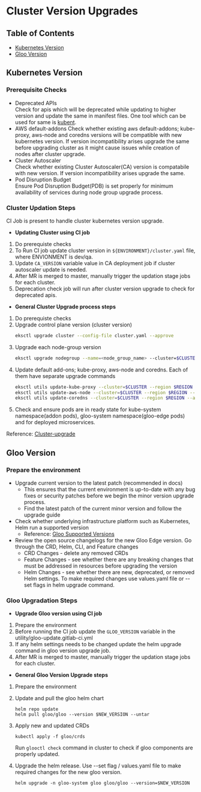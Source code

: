 # Cluster Version Upgrades

## Table of Contents

- [Kubernetes Version](#kubernetes-version)
- [Gloo Version](#gloo-version)

## Kubernetes Version

### Prerequisite Checks

- Deprecated APIs   
Check for apis which will be deprecated while updating to higher version and update the same in manifest files. One tool which can be used for same is [kubent](https://github.com/doitintl/kube-no-trouble).
- AWS default-addons 
Check whether existing aws default-addons; kube-proxy, aws-node and coredns versions will be compatible with new kubernetes version. If version incompatibility arises upgrade the same before upgrading cluster as it might cause issues while creation of nodes after cluster upgrade.
- Cluster Autoscaler   
Check whether existing Cluster Autoscaler(CA) version is compatabile with new version. If version incompatibility arises upgrade the same.
- Pod Disruption Budget   
Ensure Pod Disruption Budget(PDB) is set properly for minimum availability of services during node group upgrade process.

### Cluster Updation Steps

CI Job is present to handle cluster kubernetes version upgrade.

- **Updating Cluster using CI job**

1. Do prerequiste checks
2. To Run CI job update cluster version in `${ENVIRONMENT}/cluster.yaml` file, where ENVIONMENT is dev/qa.
3. Update `CA_VERSION` variable value in CA deployment job if cluster autoscaler update is needed.
4. After MR is merged to master, manually trigger the updation stage jobs for each cluster.
5. Deprecation check job will run after cluster version upgrade to check for deprecated apis.

- **General Cluster Upgrade process steps**

1. Do prerequiste checks
2. Upgrade control plane version (cluster version)
    ```sh
    eksctl upgrade cluster --config-file cluster.yaml --approve
    ```
3. Upgrade each node-group version 
    ```sh
    eksctl upgrade nodegroup --name=<node_group_name> --cluster=$CLUSTER --kubernetes-version=<version>
    ```
4. Update default add-ons; kube-proxy, aws-node and coredns. Each of them have separate upgrade commands
    ```sh
    eksctl utils update-kube-proxy --cluster=$CLUSTER --region $REGION --approve
    eksctl utils update-aws-node --cluster=$CLUSTER --region $REGION --approve
    eksctl utils update-coredns --cluster=$CLUSTER --region $REGION --approve
    ```
5. Check and ensure pods are in ready state for kube-system namespace(addon pods), gloo-system namespace(gloo-edge pods) and for deployed microservices.    

Reference: [Cluster-upgrade](https://eksctl.io/usage/cluster-upgrade/)


## Gloo Version

### Prepare the environment 
 - Upgrade current version to the latest patch (recommended in docs)
    - This ensures that the current environment is up-to-date with any bug fixes or security patches before we begin the minor version upgrade process. 
    - Find the latest patch of the current minor version and follow the upgrade guide
 - Check whether underlying infrastructure platform such as Kubernetes, Helm run a supported version
    - Reference: [Gloo Supported Versions](https://docs.solo.io/gloo-edge/latest/reference/support/#supported-versions)
 - Review the open source changelogs for the new Gloo Edge version. Go through the CRD, Helm, CLI, and Feature changes 
    - CRD Changes - delete any removed CRDs
    - Feature Changes - see whether there are any breaking changes that must be addressed in resources before upgrading the version
    - Helm Changes - see whether there are new, deprecated, or removed Helm settings. To make required changes use values.yaml file or --set flags in helm upgrade command.
 

### Gloo Upgradation Steps
- **Upgrade Gloo version using CI job**
1. Prepare the environment
2. Before running the CI job update the `GLOO_VERSION` variable in the utility/gloo-update.gitlab-ci.yml
3. If any helm settings needs to be changed update the helm upgrade command in gloo version upgrade job.
4. After MR is merged to master, manually trigger the updation stage jobs for each cluster.

- **General Gloo Version Upgrade steps**
1. Prepare the environment
2. Update and pull the gloo helm chart
    ```
    helm repo update
    helm pull gloo/gloo --version $NEW_VERSION --untar
    ```

3. Apply new and updated CRDs
    ```
    kubectl apply -f gloo/crds
    ```
    Run `glooctl check` command in cluster to check if gloo components are properly updated.

4. Upgrade the helm release. Use --set flag / values.yaml file to make required changes for the new gloo version.
    ```
    helm upgrade -n gloo-system gloo gloo/gloo --version=$NEW_VERSION
    ```
